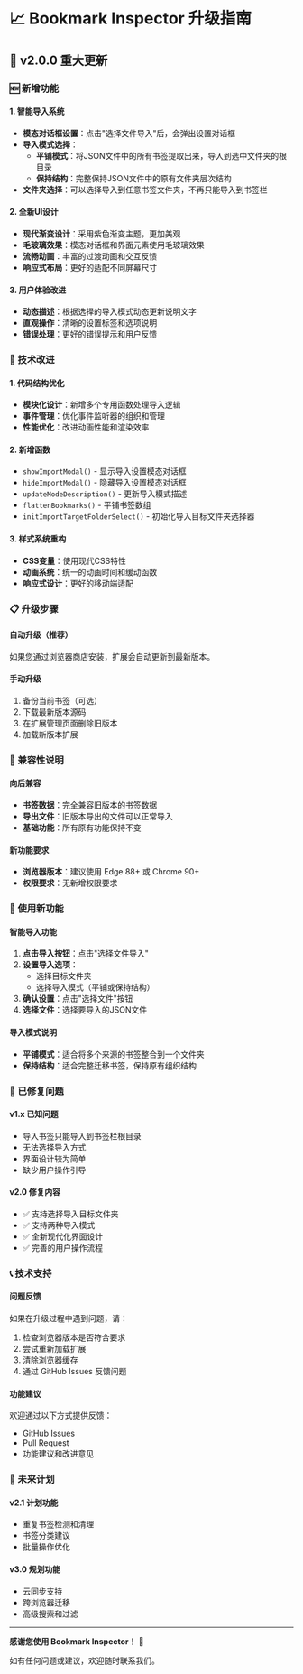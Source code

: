 # 📈 Bookmark Inspector 升级指南

## 🎉 v2.0.0 重大更新

### 🆕 新增功能

#### 1. 智能导入系统
- **模态对话框设置**：点击"选择文件导入"后，会弹出设置对话框
- **导入模式选择**：
  - **平铺模式**：将JSON文件中的所有书签提取出来，导入到选中文件夹的根目录
  - **保持结构**：完整保持JSON文件中的原有文件夹层次结构
- **文件夹选择**：可以选择导入到任意书签文件夹，不再只能导入到书签栏

#### 2. 全新UI设计
- **现代渐变设计**：采用紫色渐变主题，更加美观
- **毛玻璃效果**：模态对话框和界面元素使用毛玻璃效果
- **流畅动画**：丰富的过渡动画和交互反馈
- **响应式布局**：更好的适配不同屏幕尺寸

#### 3. 用户体验改进
- **动态描述**：根据选择的导入模式动态更新说明文字
- **直观操作**：清晰的设置标签和选项说明
- **错误处理**：更好的错误提示和用户反馈

### 🔧 技术改进

#### 1. 代码结构优化
- **模块化设计**：新增多个专用函数处理导入逻辑
- **事件管理**：优化事件监听器的组织和管理
- **性能优化**：改进动画性能和渲染效率

#### 2. 新增函数
- `showImportModal()` - 显示导入设置模态对话框
- `hideImportModal()` - 隐藏导入设置模态对话框
- `updateModeDescription()` - 更新导入模式描述
- `flattenBookmarks()` - 平铺书签数组
- `initImportTargetFolderSelect()` - 初始化导入目标文件夹选择器

#### 3. 样式系统重构
- **CSS变量**：使用现代CSS特性
- **动画系统**：统一的动画时间和缓动函数
- **响应式设计**：更好的移动端适配

### 📋 升级步骤

#### 自动升级（推荐）
如果您通过浏览器商店安装，扩展会自动更新到最新版本。

#### 手动升级
1. 备份当前书签（可选）
2. 下载最新版本源码
3. 在扩展管理页面删除旧版本
4. 加载新版本扩展

### 🔄 兼容性说明

#### 向后兼容
- **书签数据**：完全兼容旧版本的书签数据
- **导出文件**：旧版本导出的文件可以正常导入
- **基础功能**：所有原有功能保持不变

#### 新功能要求
- **浏览器版本**：建议使用 Edge 88+ 或 Chrome 90+
- **权限要求**：无新增权限要求

### 🎯 使用新功能

#### 智能导入功能
1. **点击导入按钮**：点击"选择文件导入"
2. **设置导入选项**：
   - 选择目标文件夹
   - 选择导入模式（平铺或保持结构）
3. **确认设置**：点击"选择文件"按钮
4. **选择文件**：选择要导入的JSON文件

#### 导入模式说明
- **平铺模式**：适合将多个来源的书签整合到一个文件夹
- **保持结构**：适合完整迁移书签，保持原有组织结构

### 🐛 已修复问题

#### v1.x 已知问题
- 导入书签只能导入到书签栏根目录
- 无法选择导入方式
- 界面设计较为简单
- 缺少用户操作引导

#### v2.0 修复内容
- ✅ 支持选择导入目标文件夹
- ✅ 支持两种导入模式
- ✅ 全新现代化界面设计
- ✅ 完善的用户操作流程

### 📞 技术支持

#### 问题反馈
如果在升级过程中遇到问题，请：
1. 检查浏览器版本是否符合要求
2. 尝试重新加载扩展
3. 清除浏览器缓存
4. 通过 GitHub Issues 反馈问题

#### 功能建议
欢迎通过以下方式提供反馈：
- GitHub Issues
- Pull Request
- 功能建议和改进意见

### 🔮 未来计划

#### v2.1 计划功能
- 重复书签检测和清理
- 书签分类建议
- 批量操作优化

#### v3.0 规划功能
- 云同步支持
- 跨浏览器迁移
- 高级搜索和过滤

---

**感谢您使用 Bookmark Inspector！** 🚀

如有任何问题或建议，欢迎随时联系我们。

